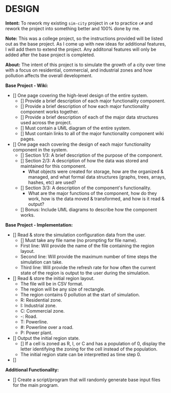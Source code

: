 
# DESIGN

**Intent:**
To rework my existing `sim-city` project in `c#` to practice `c#` and rework the project into something better and 100% done by me.

**Note:**
This was a college project, so the instructions provided will be listed out as the base project. As I come up with new ideas for additional features, I will add them to extend the project. Any additonal features will only be added after the base project is completed.

**About:**
The intent of this project is to simulate the growth of a city over time with a focus on residential, commercial, and industrial zones and how pollution affects the overall development.

**Base Project - Wiki:**
- [] One page covering the high-level design of the entire system.
  - [] Provide a brief description of each major functionality component.
  - [] Provide a brief description of how each major functionality component works together.
  - [] Provide a brief description of each of the major data structures used across the project.
  - [] Must contain a UML diagram of the entire system.
  - [] Must contain links to all of the major functionality component wiki pages.
- [] One page each covering the design of each major functionality component in the system.
  - [] Section 1/3: A brief description of the purpose of the component.
  - [] Section 2/3: A description of how the data was stored and maintained for this component.
    - What objects were created for storage, how are the organized & managed, and what formal data structures (graphs, trees, arrays, hashes, etc) are used?
  - [] Section 3/3: A description of the component's functionality.
    - What are the major functions of the component, how do they work, how is the data moved & transformed, and how is it read & output?
  - [] Bonus: Include UML diagrams to describe how the component works.

**Base Project - Implementation:**
- [] Read & store the simulation configuration data from the user.
  - [] Must take any file name (no prompting for file name).
  - First line: Will provide the name of the file containing the region layout.
  - Second line: Will provide the maximum number of time steps the simulation can take.
  - Third line: Will provide the refresh rate for how often the current state of the region is output to the user during the simulation.
- [] Read & store the initial region layout.
  - The file will be in CSV format.
  - The region will be any size of rectangle.
  - The region contains 0 pollution at the start of simulation.
  - R: Residential zone.
  - I: Industrial zone.
  - C: Commercial zone.
  - -: Road.
  - T: Powerline.
  - \#: Powerline over a road.
  - P: Power plant.
- [] Output the initial region state.
  - [] If a cell is zoned as R, I, or C and has a population of 0, display the letter identifying the zoning for the cell instead of the population.
  - The initial region state can be interpretted as time step 0.
- [] 

**Additional Functionality:**
- [] Create a script/program that will randomly generate base input files for the main program.

